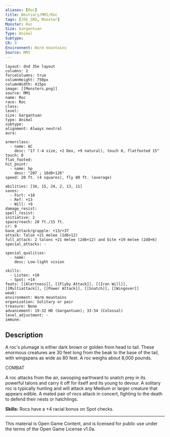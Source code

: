 ```yaml
---
aliases: [Roc]
title: Bestiary/MM1/Roc
tags: [35E_SRD, Monster]
Monster: Roc
Size: Gargantuan
Type: Animal
Subtype: 
CR: 9
Environnent: Warm mountains
Source: MM1
---
```


```statblock
layout: dnd 35e layout
columns: 2
forceColumns: true
columnHeight: 750px
columnWidth: 415px
image: [[Monsters.png]]
source: MM1
name: Roc
race: Roc
class: 
level: 
size: Gargantuan
type: Animal
subtype: 
alignment: Always neutral
aura: 

armorclass:
  - name: AC
    desc: "17 (-4 size, +2 Dex, +9 natural), touch 8, flatfooted 15"
touch: 8
flat_footed: 
hit_point:
  - name: hp
    desc: "207 ; 18d8+126"
speed: 20 ft. (4 squares), fly 80 ft. (average)

abilities: [34, 15, 24, 2, 13, 11]
saves:
  - Fort: +18
  - Ref: +13
  - Will: +9
damage_resist: 
spell_resist: 
initiative: 2
space/reach: 20 ft./15 ft.
cr: 9
base_attack/grapple: +13/+37
attack: Talon +21 melee (2d6+12)
full_attack: 2 talons +21 melee (2d6+12) and bite +19 melee (2d8+6)
special_attacks: -

special_qualities:
  - name: 
    desc: Low-light vision

skills:
  - Listen: +10
  - Spot: +14
feats: [[Alertness]], [[Flyby Attack]], [[Iron Will]], [[Multiattack]], [[Power Attack]], [[Snatch]], [[Wingover]]
weak: 
environment: Warm mountains
organization: Solitary or pair
treasure: None
advancement: 19-32 HD (Gargantuan); 33-54 (Colossal)
level_adjustment: -
immune: 
```

## Description

<p>A roc's plumage is either dark brown or golden from head to tail. These enormous creatures are 30 feet long from the beak to the base of the tail, with wingspans as wide as 80 feet. A roc weighs about 8,000 pounds.</p>
<p>COMBAT</p>
<p>A roc attacks from the air, swooping earthward to snatch prey in its powerful talons and carry it off for itself and its young to devour. A solitary roc is typically hunting and will attack any Medium or larger creature that appears edible. A mated pair of rocs attack in concert, fighting to the death to defend their nests or hatchlings.</p>
<p>
            <b>Skills:</b> Rocs have a +4 racial bonus on Spot checks.</p>

---

This material is Open Game Content, and is licensed for public use under
the terms of the Open Game License v1.0a.
